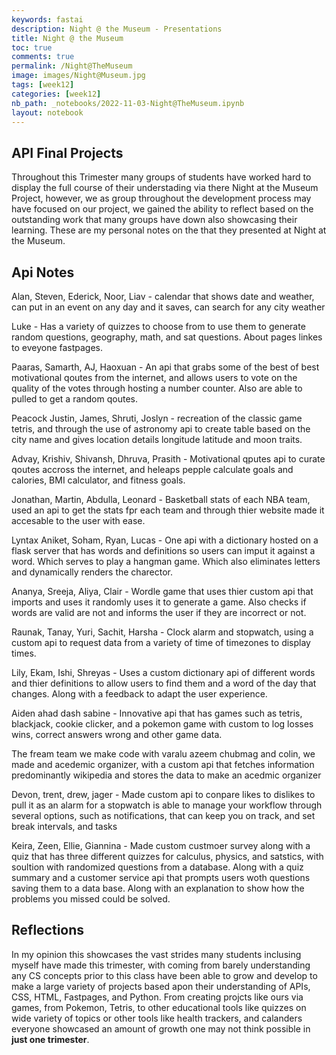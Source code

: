 ```yaml
---
keywords: fastai
description: Night @ the Museum - Presentations
title: Night @ the Museum
toc: true
comments: true
permalink: /Night@TheMuseum
image: images/Night@Museum.jpg
tags: [week12]
categories: [week12]
nb_path: _notebooks/2022-11-03-Night@TheMuseum.ipynb
layout: notebook
---
```


<!--
#################################################
### THIS FILE WAS AUTOGENERATED! DO NOT EDIT! ###
#################################################
# file to edit: _notebooks/2022-11-03-Night@TheMuseum.ipynb
-->

<div class="container" id="notebook-container">
        
<div class="cell border-box-sizing text_cell rendered"><div class="inner_cell">
<div class="text_cell_render border-box-sizing rendered_html">
<h2 id="API-Final-Projects">API Final Projects<a class="anchor-link" href="#API-Final-Projects"> </a></h2><p>Throughout this Trimester many groups of students have worked hard to display the full course of their understading via there Night at the Museum Project, however, we as group throughout the development process may have focused on our project, we gained the ability to reflect based on the outstanding work that many groups have down also showcasing their learning. These are my personal notes on the that they presented at Night at the Museum.</p>

</div>
</div>
</div>
<div class="cell border-box-sizing text_cell rendered"><div class="inner_cell">
<div class="text_cell_render border-box-sizing rendered_html">
<h2 id="Api-Notes">Api Notes<a class="anchor-link" href="#Api-Notes"> </a></h2><p>Alan, Steven, Ederick, Noor, Liav  - calendar that shows date and weather, can put in an event on any day and it saves, can search for any city weather</p>
<p>Luke - Has a variety of quizzes to choose from to use them to generate random questions, geography, math, and sat questions. About pages linkes to eveyone fastpages.</p>
<p>Paaras, Samarth, AJ, Haoxuan - An api that grabs some of the best of best motivational qoutes from the internet, and allows users to vote on the quality of the votes through hosting a number counter. Also are able to pulled to get a random qoutes.</p>
<p>Peacock Justin, James, Shruti, Joslyn - recreation of the classic game tetris, and through the use of astronomy api to create table based on the city name and gives location details longitude latitude and moon traits.</p>
<p>Advay, Krishiv, Shivansh, Dhruva, Prasith - Motivational qputes api to curate qoutes accross the internet, and heleaps pepple calculate goals and calories, BMI calculator, and fitness goals.</p>
<p>Jonathan, Martin, Abdulla, Leonard - Basketball stats of each NBA team, used an api to get the stats fpr each team and through thier website made it accesable to the user with ease.</p>
<p>Lyntax  Aniket, Soham, Ryan, Lucas - One api with a dictionary hosted on a flask server that has words and definitions so users can imput it against a word. Which serves to play a hangman game. Which also eliminates letters and dynamically renders the charector.</p>
<p>Ananya, Sreeja, Aliya, Clair - Wordle game that uses thier custom api that imports and uses it randomly uses it to generate a game. Also checks if words are valid are not and informs the user if they are incorrect or not.</p>
<p>Raunak, Tanay, Yuri, Sachit, Harsha - Clock alarm and stopwatch, using a custom api to request data from a variety of time of timezones to display times.</p>
<p>Lily, Ekam, Ishi, Shreyas - Uses a custom dictionary api of different words and thier definitions to allow users to find them and a word of the day that changes. Along with a feedback to adapt the user experience.</p>
<p>Aiden ahad dash sabine - Innovative api that has games such as tetris, blackjack, cookie clicker, and a pokemon game with custom to log losses wins, correct answers wrong and other game data.</p>
<p>The fream team we make code with varalu azeem chubmag and colin, we made and acedemic organizer, with a custom api that fetches information predominantly wikipedia and stores the data to make an acedmic organizer</p>
<p>Devon, trent, drew, jager - Made custom api to conpare likes to dislikes to pull it as an alarm for a stopwatch is able to manage your workflow through several options, such as notifications, that can keep you on track, and set break intervals, and tasks</p>
<p>Keira, Zeen, Ellie, Giannina - Made custom custmoer survey along with a quiz that has three different quizzes for calculus, physics, and satstics, with soultion with randomized questions from a database. Along with a quiz summary and a customer service api that prompts users woth questions saving them to a data base. Along with an explanation to show how the problems you missed could be solved.</p>

</div>
</div>
</div>
<div class="cell border-box-sizing text_cell rendered"><div class="inner_cell">
<div class="text_cell_render border-box-sizing rendered_html">
<h2 id="Reflections">Reflections<a class="anchor-link" href="#Reflections"> </a></h2><p>In my opinion this showcases the vast strides many students inclusing myself have made this trimester, with coming from barely understanding any CS concepts prior to this class have been able to grow and develop to make a large variety of projects based apon their understanding of APIs, CSS, HTML, Fastpages, and Python. From creating projcts like ours via games, from Pokemon, Tetris, to other educational tools like quizzes on wide variety of topics or other tools like health trackers, and calanders everyone showcased an amount of growth one may not think possible in <strong>just one trimester</strong>.</p>

</div>
</div>
</div>
</div>
 

